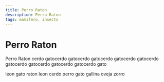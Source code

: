 ```yaml
---
title: Perro Raton
description: Perro Raton
tags: mamifero, insecto
---
```


# Perro Raton

Perro Raton cerdo gatocerdo gatocerdo gatocerdo gatocerdo gatocerdo gatocerdo gatocerdo gatocerdo gatocerdo gato

leon gato raton leon cerdo perro gato gallina oveja zorro